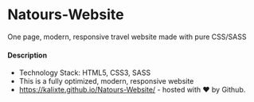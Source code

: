 # Natours-Website
One page, modern, responsive travel website made with pure CSS/SASS

#### Description
* Technology Stack: HTML5, CSS3, SASS
* This is a fully optimized, modern, responsive website
* https://kalixte.github.io/Natours-Website/ - hosted with ♥ by Github.
